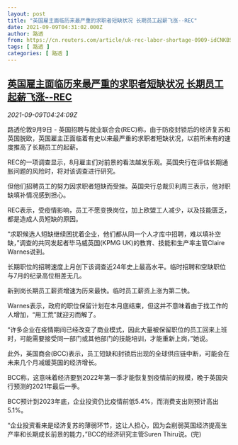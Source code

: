 ```yaml
---
layout: post
title: "英国雇主面临历来最严重的求职者短缺状况 长期员工起薪飞涨--REC"
date: 2021-09-09T04:31:02.000Z
author: 路透
from: https://cn.reuters.com/article/uk-rec-labor-shortage-0909-idCNKBS2G50AJ
tags: [ 路透 ]
categories: [ 路透 ]
---
```

<!--1631161862000-->
[英国雇主面临历来最严重的求职者短缺状况 长期员工起薪飞涨--REC](https://cn.reuters.com/article/uk-rec-labor-shortage-0909-idCNKBS2G50AJ)
------

<div>
<div><i>2021-09-09T04:24:09Z</i></div><p>路透伦敦9月9日 - 英国招聘与就业联合会(REC)称，由于防疫封锁后的经济复苏和英国脱欧，英国雇主正面临着有史以来最严重的求职者短缺状况，以前所未有的速度推高了长期员工的起薪。</p><p>REC的一项调查显示，8月雇主们对前景的看法越发乐观。英国央行在评估长期通胀问题的风险时，将对该调查进行研究。</p><p>但他们招聘员工的努力因求职者短缺而受挫。英国央行总裁贝利周三表示，他对职缺填补情况感到担心。</p><p>REC表示，受疫情影响，员工不愿变换岗位，加上欧盟工人减少，以及技能匮乏，都是造成人员短缺的原因。</p><p>“求职候选人短缺继续困扰着企业，他们都从同一个人才库中招聘，难以填补空缺，”调查的共同发起者毕马威英国(KPMG UK)的教育、技能和生产率主管Claire Warnes说到。</p><p>长期职位的招聘速度上月创下该调查近24年史上最高水平。临时招聘和空缺职位与7月的纪录高位相差无几。</p><p>新到岗长期员工薪资增速为历来最快。临时员工薪资上涨为第二快。</p><p>Warnes表示，政府的职位保留计划在本月底结束，但这并不意味着由于找工作的人增加，“用工荒”就迎刃而解了。</p><p>“许多企业在疫情期间已经改变了商业模式，因此大量被保留职位的员工回来上班时，可能需要接受同一部门或其他部门的技能培训，才能重新上岗，”她说。</p><p>此外，英国商会(BCC)表示，员工短缺和封锁后出现的全球供应链中断，可能会在未来几个月减缓英国的经济增长。</p><p>BCC称，这意味着经济要到2022年第一季才能恢复到疫情前的规模，晚于英国央行预测的2021年最后一季。</p><p>BCC预计到2023年底，企业投资仍比疫情前低5.4%，而消费支出则预计高出5.1%。</p><p>“企业投资看来是经济复苏的薄弱环节，这让人担心，因为会削弱英国经济提高生产率和长期成长前景的能力，”BCC的经济研究主管Suren Thiru说。(完)</p>
</div>
